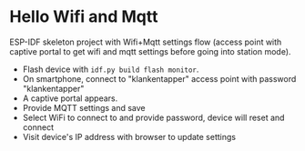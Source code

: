 # Hello Wifi and Mqtt

ESP-IDF skeleton project with Wifi+Mqtt settings flow (access point with captive portal to get wifi and mqtt settings before going into station mode).

* Flash device with `idf.py build flash monitor`. 
* On smartphone, connect to "klankentapper" access point with password "klankentapper"
* A captive portal appears.
* Provide MQTT settings and save
* Select WiFi to connect to and provide password, device will reset and connect
* Visit device's IP address with browser to update settings